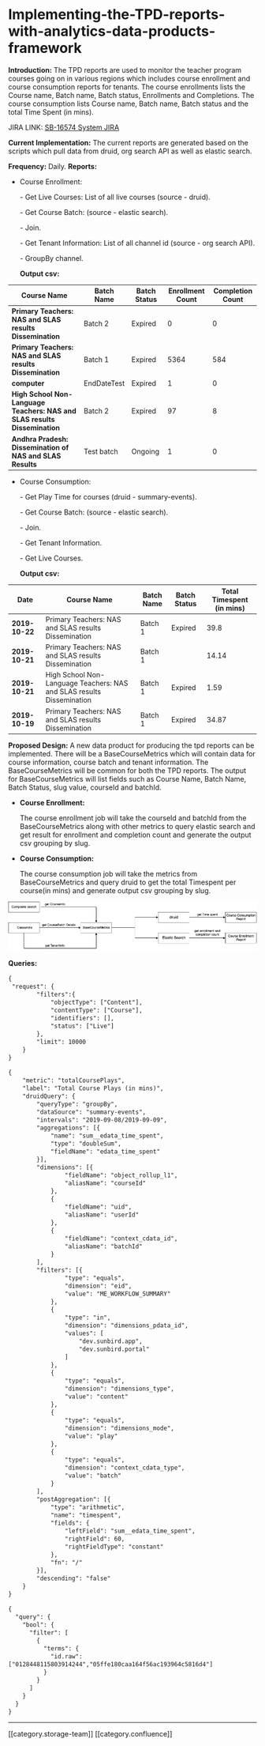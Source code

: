 # Implementing-the-TPD-reports-with-analytics-data-products-framework

**Introduction:** The TPD reports are used to monitor the teacher program courses going on in various regions which includes course enrollment and course consumption reports for tenants. The course enrollments lists the Course name, Batch name, Batch status, Enrollments and Completions. The course consumption lists Course name, Batch name, Batch status and the total Time Spent (in mins).

JIRA LINK: [SB-16574 System JIRA](https://browse/SB-16574)

**Current Implementation:** The current reports are generated based on the scripts which pull data from druid, org search API as well as elastic search.

**Frequency:** Daily. **Reports:**

*   Course Enrollment:

    &#x20;    \- Get Live Courses: List of all live courses (source - druid).

    &#x20;    \- Get Course Batch: (source - elastic search).

    &#x20;    \- Join.

    &#x20;    \- Get Tenant Information: List of all channel id (source - org search API).

    &#x20;    \- GroupBy channel.

    **Output csv:**

| **Course Name**                                                           | Batch Name  | Batch Status | Enrollment Count | Completion Count |
| ------------------------------------------------------------------------- | ----------- | ------------ | ---------------- | ---------------- |
| **Primary Teachers: NAS and SLAS results Dissemination**                  | Batch 2     | Expired      | 0                | 0                |
| **Primary Teachers: NAS and SLAS results Dissemination**                  | Batch 1     | Expired      | 5364             | 584              |
| **computer**                                                              | EndDateTest | Expired      | 1                | 0                |
| **High School Non-Language Teachers: NAS and SLAS results Dissemination** | Batch 2     | Expired      | 97               | 8                |
| **Andhra Pradesh: Dissemination of NAS and SLAS Results**                 | Test batch  | Ongoing      | 1                | 0                |

*   Course Consumption:

    &#x20;    \- Get Play Time for courses (druid - summary-events).

    &#x20;    \- Get Course Batch: (source - elastic search).

    &#x20;    \- Join.

    &#x20;    \- Get Tenant Information.

    &#x20;    \- Get Live Courses.

    **Output csv:**

| **Date**       | **Course Name**                                                       | **Batch Name** | **Batch Status** | **Total Timespent (in mins)** |
| -------------- | --------------------------------------------------------------------- | -------------- | ---------------- | ----------------------------- |
| **2019-10-22** | Primary Teachers: NAS and SLAS results Dissemination                  | Batch 1        | Expired          | 39.8                          |
| **2019-10-21** | Primary Teachers: NAS and SLAS results Dissemination                  | Batch 1        |                  | 14.14                         |
| **2019-10-21** | High School Non-Language Teachers: NAS and SLAS results Dissemination | Batch 1        | Expired          | 1.59                          |
| **2019-10-19** | Primary Teachers: NAS and SLAS results Dissemination                  | Batch 1        | Expired          | 34.87                         |

**Proposed Design:** A new data product for producing the tpd reports can be implemented. There will be a BaseCourseMetrics which will contain data for course information, course batch and tenant information. The BaseCourseMetrics will be common for both the TPD reports. The output for BaseCourseMetrics will list fields such as Course Name, Batch Name, Batch Status, slug value, courseId and batchId.

*   **Course Enrollment:**

    The course enrollment job will take the courseId and batchId from the BaseCourseMetrics along with other metrics to query elastic search and get result for enrollment and completion count and generate the output csv grouping by slug.
*   **Course Consumption:**

    The course consumption job will take the metrics from BaseCourseMetrics and query druid to get the total Timespent per course(in mins) and generate output csv grouping by slug.

![](../../../../Sunbird-Obsrv/Design-Docs/images/storage/updated-TPD-design.png)

**Queries:**

```
{
 "request": {
        "filters":{
            "objectType": ["Content"],
            "contentType": ["Course"],
            "identifiers": [],
            "status": ["Live"]
        },
        "limit": 10000
    }
}
```

```
{
	"metric": "totalCoursePlays",
	"label": "Total Course Plays (in mins)",
	"druidQuery": {
		"queryType": "groupBy",
		"dataSource": "summary-events",
		"intervals": "2019-09-08/2019-09-09",
		"aggregations": [{
			"name": "sum__edata_time_spent",
			"type": "doubleSum",
			"fieldName": "edata_time_spent"
		}],
		"dimensions": [{
				"fieldName": "object_rollup_l1",
				"aliasName": "courseId"
			},
			{
				"fieldName": "uid",
				"aliasName": "userId"
			},
			{
				"fieldName": "context_cdata_id",
				"aliasName": "batchId"
			}
		],
		"filters": [{
				"type": "equals",
				"dimension": "eid",
				"value": "ME_WORKFLOW_SUMMARY"
			},
			{
				"type": "in",
				"dimension": "dimensions_pdata_id",
				"values": [
					"dev.sunbird.app",
					"dev.sunbird.portal"
				]
			},
			{
				"type": "equals",
				"dimension": "dimensions_type",
				"value": "content"
			},
			{
				"type": "equals",
				"dimension": "dimensions_mode",
				"value": "play"
			},
			{
				"type": "equals",
				"dimension": "context_cdata_type",
				"value": "batch"
			}
		],
		"postAggregation": [{
			"type": "arithmetic",
			"name": "timespent",
			"fields": {
				"leftField": "sum__edata_time_spent",
				"rightField": 60,
				"rightFieldType": "constant"
			},
			"fn": "/"
		}],
		"descending": "false"
	}
}
```

```
{
  "query": {
    "bool": {
      "filter": [
        {
          "terms": {
            "id.raw": ["0128448115803914244","05ffe180caa164f56ac193964c5816d4"]
          }
        }
      ]
    }
  }
}
```

***

\[\[category.storage-team]] \[\[category.confluence]]
